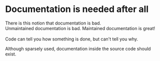 # Documentation is needed after all

There is this notion that documentation is bad.\
Unmaintained documentation is bad. Maintained documentation is great!\
\
Code can tell you how something is done, but can't tell you why.

Although sparsely used, documentation inside the source code should exist.
